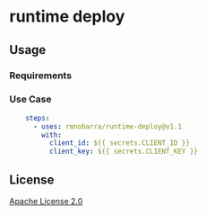 # runtime deploy

## Usage

### Requirements

### Use Case

```yaml
    steps:
      - uses: rmnobarra/runtime-deploy@v1.1
        with:
          client_id: ${{ secrets.CLIENT_ID }}
          client_key: ${{ secrets.CLIENT_KEY }}
```

## License

[Apache License 2.0](https://github.com/stack-spot/stk-cli-action/blob/main/LICENSE)

